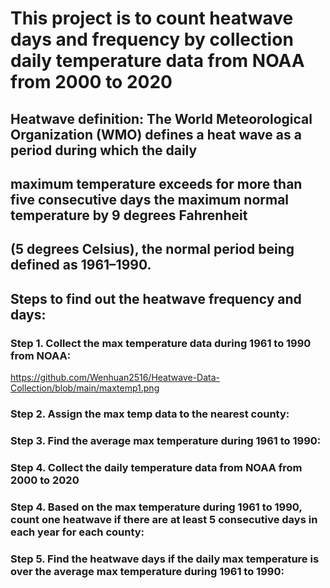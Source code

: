 # This project is to count heatwave days and frequency by collection daily temperature data from NOAA from 2000 to 2020
## Heatwave definition: The World Meteorological Organization (WMO) defines a heat wave as a period during which the daily 
## maximum temperature exceeds for more than five consecutive days the maximum normal temperature by 9 degrees Fahrenheit 
## (5 degrees Celsius), the normal period being defined as 1961–1990.

## Steps to find out the heatwave frequency and days:
### Step 1. Collect the max temperature data during 1961 to 1990 from NOAA:
https://github.com/Wenhuan2516/Heatwave-Data-Collection/blob/main/maxtemp1.png
### Step 2. Assign the max temp data to the nearest county:
### Step 3. Find the average max temperature during 1961 to 1990:
### Step 4. Collect the daily temperature data from NOAA from 2000 to 2020
### Step 4. Based on the max temperature during 1961 to 1990, count one heatwave if there are at least 5 consecutive days in each year for each county: 
### Step 5. Find the heatwave days if the daily max temperature is over the average max temperature during 1961 to 1990:




